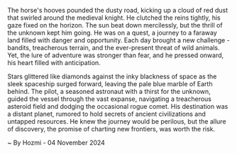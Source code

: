 
The horse's hooves pounded the dusty road, kicking up a cloud of red dust that swirled around the medieval knight. He clutched the reins tightly, his gaze fixed on the horizon. The sun beat down mercilessly, but the thrill of the unknown kept him going. He was on a quest, a journey to a faraway land filled with danger and opportunity. Each day brought a new challenge - bandits, treacherous terrain, and the ever-present threat of wild animals. Yet, the lure of adventure was stronger than fear, and he pressed onward, his heart filled with anticipation.

Stars glittered like diamonds against the inky blackness of space as the sleek spaceship surged forward, leaving the pale blue marble of Earth behind. The pilot, a seasoned astronaut with a thirst for the unknown, guided the vessel through the vast expanse, navigating a treacherous asteroid field and dodging the occasional rogue comet. His destination was a distant planet, rumored to hold secrets of ancient civilizations and untapped resources.  He knew the journey would be perilous, but the allure of discovery, the promise of charting new frontiers, was worth the risk. 

~ By Hozmi - 04 November 2024
